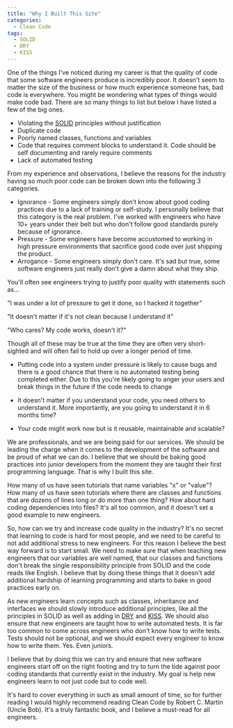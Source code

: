 ```yaml
---
title: "Why I Built This Site"
categories:
  - Clean Code
tags:
  - SOLID
  - DRY
  - KISS
---
```


One of the things I've noticed during my career is that the quality of code that
some software engineers produce is incredibly poor. It doesn't seem to matter the 
size of the business or how much experience someone has, bad code is everywhere. You
might be wondering what types of things would make code bad. There are so
many things to list but below I have listed a few of the big ones.

* Violating the [SOLID](https://simple.wikipedia.org/wiki/SOLID_(object-oriented_design)?msclkid=4f8f2116d03211ecbd0d449a3fb2cbe6)
principles without justification
* Duplicate code
* Poorly named classes, functions and variables
* Code that requires comment blocks to understand it. Code should be self documenting
and rarely require comments
* Lack of automated testing

From my experience and observations, I believe the reasons for the industry
having so much poor code can be broken down into the following 3 categories.

* Ignorance - Some engineers simply don't know about good coding practices due to a lack
of training or self-study. I personally believe that this category is the real problem.
I've worked with engineers who have 10+ years under their belt but who don't follow good 
standards purely because of ignorance.
* Pressure - Some engineers have become accustomed to working in high pressure 
environments that sacrifice good code over just shipping the product.
* Arrogance - Some engineers simply don't care. It's sad but true, some software engineers
just really don't give a damn about what they ship.

You'll often see engineers trying to justify poor quality with statements such as...

"I was under a lot of pressure to get it done, so I hacked it together"

"It doesn't matter if it's not clean because I understand it"

"Who cares? My code works, doesn't it?"

Though all of these may be true at the time they are often very short-sighted
and will often fail to hold up over a longer period of time.

* Putting code into a system under pressure is likely to cause bugs and there is 
a good chance that there is no automated testing being completed either. Due to this you're
likely going to anger your users and break things in the future if the code needs to change

* It doesn't matter if you understand your code, you need others to understand it.
More importantly, are you going to understand it in 6 months time?

* Your code might work now but is it reusable, maintainable and scalable?

We are professionals, and we are being paid for our services. We should be 
leading the charge when it comes to the development of the software and be proud
of what we can do. I believe that we should be baking good practices into junior developers from 
the moment they are taught their first programming language. That is why I built this site.

How many of us have seen tutorials that name variables "x" or "value"? How many of us
have seen tutorials where there are classes and functions that are dozens of lines long or
do more than one thing? How about hard coding dependencies into files? It's all too common, 
and it doesn't set a good example to new engineers.

So, how can we try and increase code quality in the industry? It's no secret
that learning to code is hard for most people, and we need to be careful to not
add additional stress to new engineers. For this reason I believe the best way
forward is to start small. We need to make sure that when teaching new engineers
that our variables are well named, that our classes and functions don't break the
single responsibility principle from SOLID and the code reads like English. 
I believe that by doing these things that it doesn't add additional hardship of 
learning programming and starts to bake in good practices early on.

As new engineers learn concepts such as classes, inheritance and interfaces
we should slowly introduce additional principles, like all the principles in SOLID 
as well as adding in  [DRY](https://en.wikipedia.org/wiki/Don%27t_repeat_yourself?msclkid=f2197fd3d03711ec994e8b8f518b5483) 
and [KISS](https://en.wikipedia.org/wiki/KISS_principle?msclkid=0e5b8aedd03811ec89a7c39be9a6ef49).
We should also ensure that new engineers are taught how to write automated tests. It is far too common
to come across engineers who don't know how to write tests. Tests should not be optional, and we
should expect every engineer to know how to write them. Yes. Even juniors.

I believe that by doing this we can try and ensure that new software engineers start off
on the right footing and try to turn the tide against poor coding standards that currently 
exist in the industry. My goal is help new engineers learn to not just code but to code well.

It's hard to cover everything in such as small amount of time, so 
for further reading I would highly recommend reading Clean Code by Robert C. Martin (Uncle Bob). 
It's a truly fantastic book, and I believe a must-read for all engineers.
